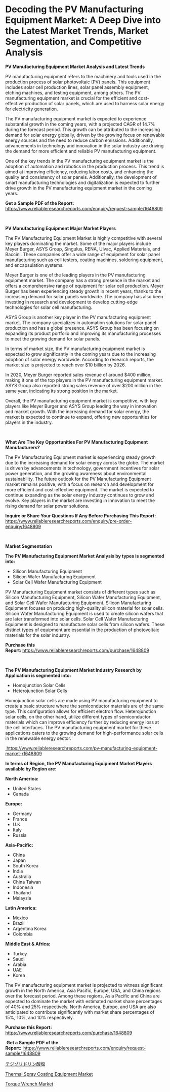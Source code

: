 <p><h1>Decoding the PV Manufacturing Equipment Market: A Deep Dive into the Latest Market Trends, Market Segmentation, and Competitive Analysis</h1></p><p><strong>PV Manufacturing Equipment Market Analysis and Latest Trends</strong></p>
<p><p>PV manufacturing equipment refers to the machinery and tools used in the production process of solar photovoltaic (PV) panels. This equipment includes solar cell production lines, solar panel assembly equipment, etching machines, and testing equipment, among others. The PV manufacturing equipment market is crucial for the efficient and cost-effective production of solar panels, which are used to harness solar energy for electricity generation.</p><p>The PV manufacturing equipment market is expected to experience substantial growth in the coming years, with a projected CAGR of 14.7% during the forecast period. This growth can be attributed to the increasing demand for solar energy globally, driven by the growing focus on renewable energy sources and the need to reduce carbon emissions. Additionally, advancements in technology and innovation in the solar industry are driving the demand for more efficient and reliable PV manufacturing equipment.</p><p>One of the key trends in the PV manufacturing equipment market is the adoption of automation and robotics in the production process. This trend is aimed at improving efficiency, reducing labor costs, and enhancing the quality and consistency of solar panels. Additionally, the development of smart manufacturing technologies and digitalization is expected to further drive growth in the PV manufacturing equipment market in the coming years.</p></p>
<p><strong>Get a Sample PDF of the Report:&nbsp;</strong> <a href="https://www.reliableresearchreports.com/enquiry/request-sample/1648809">https://www.reliableresearchreports.com/enquiry/request-sample/1648809</a></p>
<p>&nbsp;</p>
<p><strong>PV Manufacturing Equipment Major Market Players</strong></p>
<p><p>The PV Manufacturing Equipment Market is highly competitive with several key players dominating the market. Some of the major players include Meyer Burger, ASYS Group, Singulus, RENA, Ulvac, Applied Materials, and Baccini. These companies offer a wide range of equipment for solar panel manufacturing such as cell testers, coating machines, soldering equipment, and encapsulation systems.</p><p>Meyer Burger is one of the leading players in the PV manufacturing equipment market. The company has a strong presence in the market and offers a comprehensive range of equipment for solar cell production. Meyer Burger has been experiencing steady growth in recent years, thanks to the increasing demand for solar panels worldwide. The company has also been investing in research and development to develop cutting-edge technologies for solar cell manufacturing.</p><p>ASYS Group is another key player in the PV manufacturing equipment market. The company specializes in automation solutions for solar panel production and has a global presence. ASYS Group has been focusing on expanding its product portfolio and improving its manufacturing processes to meet the growing demand for solar panels.</p><p>In terms of market size, the PV manufacturing equipment market is expected to grow significantly in the coming years due to the increasing adoption of solar energy worldwide. According to research reports, the market size is projected to reach over $10 billion by 2026.</p><p>In 2020, Meyer Burger reported sales revenue of around $400 million, making it one of the top players in the PV manufacturing equipment market. ASYS Group also reported strong sales revenue of over $200 million in the same year, indicating its strong position in the market.</p><p>Overall, the PV manufacturing equipment market is competitive, with key players like Meyer Burger and ASYS Group leading the way in innovation and market growth. With the increasing demand for solar energy, the market is expected to continue to expand, offering new opportunities for players in the industry.</p></p>
<p>&nbsp;</p>
<p><strong>What Are The Key Opportunities For PV Manufacturing Equipment Manufacturers?</strong></p>
<p><p>The PV Manufacturing Equipment market is experiencing steady growth due to the increasing demand for solar energy across the globe. The market is driven by advancements in technology, government incentives for solar power generation, and the growing awareness about environmental sustainability. The future outlook for the PV Manufacturing Equipment market remains positive, with a focus on research and development for more efficient and cost-effective equipment. The market is expected to continue expanding as the solar energy industry continues to grow and evolve. Key players in the market are investing in innovation to meet the rising demand for solar power solutions.</p></p>
<p><strong>Inquire or Share Your Questions If Any Before Purchasing This Report:</strong> <a href="https://www.reliableresearchreports.com/enquiry/pre-order-enquiry/1648809">https://www.reliableresearchreports.com/enquiry/pre-order-enquiry/1648809</a></p>
<p>&nbsp;</p>
<p><strong>Market Segmentation</strong></p>
<p><strong>The PV Manufacturing Equipment Market Analysis by types is segmented into:</strong></p>
<p><ul><li>Silicon Manufacturing Equipment</li><li>Silicon Wafer Manufacturing Equipment</li><li>Solar Cell Wafer Manufacturing Equipment</li></ul></p>
<p><p>PV Manufacturing Equipment market consists of different types such as Silicon Manufacturing Equipment, Silicon Wafer Manufacturing Equipment, and Solar Cell Wafer Manufacturing Equipment. Silicon Manufacturing Equipment focuses on producing high-quality silicon material for solar cells. Silicon Wafer Manufacturing Equipment is used to create silicon wafers that are later transformed into solar cells. Solar Cell Wafer Manufacturing Equipment is designed to manufacture solar cells from silicon wafers. These distinct types of equipment are essential in the production of photovoltaic materials for the solar industry.</p></p>
<p><strong>Purchase this Report:&nbsp;</strong><a href="https://www.reliableresearchreports.com/purchase/1648809">https://www.reliableresearchreports.com/purchase/1648809</a></p>
<p>&nbsp;</p>
<p><strong>The PV Manufacturing Equipment Market Industry Research by Application is segmented into:</strong></p>
<p><ul><li>Homojunction Solar Cells</li><li>Heterojunction Solar Cells</li></ul></p>
<p><p>Homojunction solar cells are made using PV manufacturing equipment to create a basic structure where the semiconductor materials are of the same type. This configuration allows for efficient electron flow. Heterojunction solar cells, on the other hand, utilize different types of semiconductor materials which can improve efficiency further by reducing energy loss at the cell interfaces. The PV manufacturing equipment market for these applications caters to the growing demand for high-performance solar cells in the renewable energy sector.</p></p>
<p><a href="https://www.reliableresearchreports.com/pv-manufacturing-equipment-market-r1648809">&nbsp;https://www.reliableresearchreports.com/pv-manufacturing-equipment-market-r1648809</a></p>
<p><strong>In terms of Region, the PV Manufacturing Equipment Market Players available by Region are:</strong></p>
<p>
    <p> <strong> North America: </strong>
        <ul>
            <li>United States</li>
            <li>Canada</li>
        </ul>
        </p> 
    <p> <strong> Europe: </strong>
        <ul>
            <li>Germany</li>
            <li>France</li>
            <li>U.K.</li>
            <li>Italy</li>
            <li>Russia</li>
        </ul>
        </p> 
    <p> <strong> Asia-Pacific: </strong>
        <ul>
            <li>China</li>
            <li>Japan</li>
            <li>South Korea</li>
            <li>India</li>
            <li>Australia</li>
            <li>China Taiwan</li>
            <li>Indonesia</li>
            <li>Thailand</li>
            <li>Malaysia</li>
        </ul>
        </p> 
    <p> <strong> Latin America: </strong>
        <ul>
            <li>Mexico</li>
            <li>Brazil</li>
            <li>Argentina Korea</li>
            <li>Colombia</li>
        </ul>
        </p> 
    <p> <strong> Middle East & Africa: </strong>
        <ul>
            <li>Turkey</li>
            <li>Saudi</li>
            <li>Arabia</li>
            <li>UAE</li>
            <li>Korea</li>
        </ul>
    </p>
    </p>
<p><p>The PV manufacturing equipment market is projected to witness significant growth in the North America, Asia Pacific, Europe, USA, and China regions over the forecast period. Among these regions, Asia Pacific and China are expected to dominate the market with estimated market share percentages of 40% and 25% respectively. North America, Europe, and USA are also anticipated to contribute significantly with market share percentages of 15%, 10%, and 10% respectively.</p></p>
<p><strong>Purchase this Report: </strong><a href="https://www.reliableresearchreports.com/purchase/1648809">https://www.reliableresearchreports.com/purchase/1648809</a></p>
<p>&nbsp;<strong>Get a Sample PDF of the Report:&nbsp;&nbsp;</strong><a href="https://www.reliableresearchreports.com/enquiry/request-sample/1648809">https://www.reliableresearchreports.com/enquiry/request-sample/1648809</a></p>
<p><strong></strong></p>
<p><p><a href="https://github.com/dadanedu33/Market-Research-Report-List-1/blob/main/675830630106.md">テジゾリドリン酸塩</a></p><p><a href="https://frill-swim-3cd.notion.site/Thermal-Spray-Coating-Equipment-Market-Insights-into-Market-CAGR-Market-Trends-and-Growth-Strateg-166519f72721446a883ae584a9f21a3f">Thermal Spray Coating Equipment Market</a></p><p><a href="https://gentle-editor-9db.notion.site/Torque-Wrench-Market-Size-and-Market-Trends-Complete-Industry-Overview-2024-to-2031-9b3ebf4db91a4d58ba50baceae59416d">Torque Wrench Market</a></p></p>